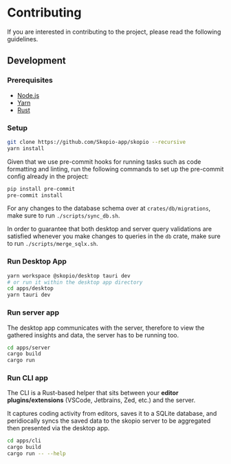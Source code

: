 # Contributing

If you are interested in contributing to the project, please read the following guidelines.

## Development

### Prerequisites

- [Node.js](https://nodejs.org/en)
- [Yarn](https://yarnpkg.com/)
- [Rust](https://www.rust-lang.org/)

### Setup

```bash
git clone https://github.com/Skopio-app/skopio --recursive
yarn install
```

Given that we use pre-commit hooks for running tasks such as code formatting and linting, run the following commands to
set up the pre-commit config already in the project:

```bash
pip install pre-commit
pre-commit install
```

For any changes to the database schema over at `crates/db/migrations`, make sure to run `./scripts/sync_db.sh`.

In order to guarantee that both desktop and server query validations are satisfied whenever you make changes to queries in the `db` crate, make sure to run `./scripts/merge_sqlx.sh`.

### Run Desktop App

```bash
yarn workspace @skopio/desktop tauri dev
# or run it within the desktop app directory
cd apps/desktop
yarn tauri dev
```

### Run server app

The desktop app communicates with the server, therefore to view the gathered insights and data, the server has to be running too.

```bash
cd apps/server
cargo build
cargo run
```

### Run CLI app

The CLI is a Rust-based helper that sits between your **editor plugins/extensions** (VSCode, Jetbrains, Zed, etc.) and the server.

It captures coding activity from editors, saves it to a SQLite database, and peridiocally syncs the saved data to the skopio server to be aggregated then presented via the desktop app.

```bash
cd apps/cli
cargo build
cargo run -- --help
```
